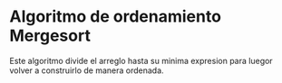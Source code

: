 # Algoritmo de ordenamiento Mergesort
Este algoritmo divide el arreglo hasta su minima expresion para luegor volver a construirlo de manera ordenada.
